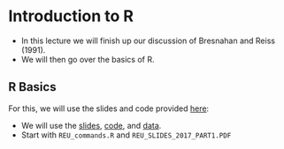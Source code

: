 Introduction to R
=================

 - In this lecture we will finish up our discussion of Bresnahan and Reiss (1991). 
 - We will then go over the basics of R.

## R Basics 

For this, we will use the slides and code provided [here](https://sites.google.com/site/reu2017vandijk/home):

 - We will use the [slides](https://sites.google.com/site/reu2017vandijk/slides), [code](https://sites.google.com/site/reu2017vandijk/code), and [data](https://sites.google.com/site/reu2017vandijk/data).
 - Start with `REU_commands.R` and `REU_SLIDES_2017_PART1.PDF`